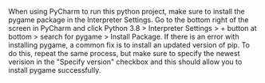 When using PyCharm to run this python project, make sure to install the pygame package in the Interpreter Settings.
Go to the bottom right of the screen in PyCharm and click Python 3.8 > Interpreter Settings > + button at bottom > search for pygame > Install Package.
If there is an error with installing pygame, a common fix is to install an updated version of pip. 
To do this, repeat the same process, but make sure to specify the newest verision in the "Specify version" checkbox and this should allow you
to install pygame successfully.
